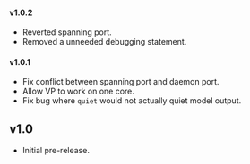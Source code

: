 #### v1.0.2

* Reverted spanning port.
* Removed a unneeded debugging statement.

#### v1.0.1

* Fix conflict between spanning port and daemon port.
* Allow VP to work on one core.
* Fix bug where `quiet` would not actually quiet model output.

## v1.0

* Initial pre-release.
